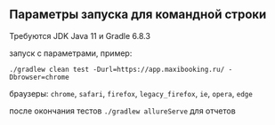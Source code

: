 ## Параметры запуска для командной строки

Требуются JDK Java 11 и Gradle 6.8.3

запуск с параметрами, пример:

`./gradlew clean test -Durl=https://app.maxibooking.ru/ -Dbrowser=chrome`

браузеры: `chrome`, `safari`, `firefox`, `legacy_firefox`, `ie`, `opera`, `edge`

после окончания тестов
`./gradlew allureServe` для отчетов